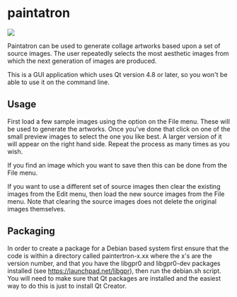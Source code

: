 paintatron
==========

<img src="http://sluggish.dyndns.org/images/1/1f/Gargoyle.jpg"/>

Paintatron can be used to generate collage artworks based upon a set of source images. The user repeatedly selects the most aesthetic images from which the next generation of images are produced.

This is a GUI application which uses Qt version 4.8 or later, so you won't be able to use it on the command line.

Usage
-----

First load a few sample images using the option on the File menu.  These will be used to generate the artworks.  Once you've done that click on one of the small preview images to select the one you like best.  A larger version of it will appear on the right hand side.  Repeat the process as many times as you wish.

If you find an image which you want to save then this can be done from the File menu.

If you want to use a different set of source images then clear the existing images from the Edit menu, then load the new source images from the File menu.  Note that clearing the source images does not delete the original images themselves.

Packaging
---------

In order to create a package for a Debian based system first ensure that the code is within a directory called paintertron-x.xx where the x's are the version number, and that you have the libgpr0 and libgpr0-dev packages installed (see https://launchpad.net/libgpr), then run the debian.sh script.  You will need to make sure that Qt packages are installed and the easiest way to do this is just to install Qt Creator.
